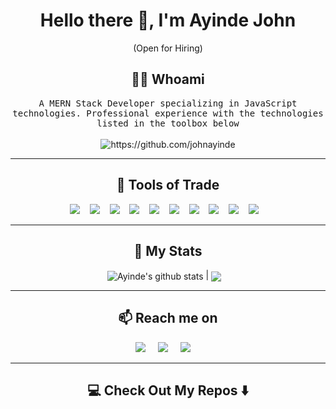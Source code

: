 <!--
**Ileriayo/ileriayo** is a ✨ _special_ ✨ repository because its `README.md` (this file) appears on your GitHub profile.
--->  

<h1 align="center"> Hello there 👋, I'm Ayinde John</h1>
<!-- <p align="center"> A MERN Stack Developer specializing in JavaScript technologies. Professional experience with the technologies listed in the toolbox below.</p> -->
<!-- <div align="center">
  <img src="https://github.com/Ileriayo/ileriayo/blob/master/images/header.gif" alt="header"/>
</div> -->
<p align="center"> (Open for Hiring)</p>

<h2 align="center"> 👨‍💻 Whoami</h2>
<p align="center">
  <samp>A MERN Stack Developer specializing in JavaScript technologies. Professional experience with the technologies listed in the toolbox below
  </samp>
  <!-- <samp>A highly resourceful computer programmer and well-rounded IT professional with over five years of computing experience, possessing expert knowledge of the software development lifecycle and a solid understanding of technologies required for the development and deployment of highly available and scalable applications, including their networks and infrastructure.
  </samp> -->
  <br> <br>
  <img src="https://komarev.com/ghpvc/?username=johnayinde" alt="https://github.com/johnayinde" />
</p>

<hr>

<h2 align="center"> 🔭 Tools of Trade</h2>
<p align="center">
  <img src="https://img.shields.io/badge/node.js%20-%2343853D.svg?&style=for-the-badge&logo=node.js&logoColor=white" />&nbsp;&nbsp;&nbsp;
  <img src="https://img.shields.io/badge/react%20-%2300D9FF.svg?&style=for-the-badge&logo=react&logoColor=white" />&nbsp;&nbsp;&nbsp;
  <img src="https://img.shields.io/badge/typescript-%23007ACC.svg?style=for-the-badge&logo=typescript&logoColor=white" />&nbsp;&nbsp;&nbsp;
  <img src="https://img.shields.io/badge/MongoDB-%234ea94b.svg?style=for-the-badge&logo=mongodb&logoColor=white" />&nbsp;&nbsp;&nbsp;
  <img src="https://img.shields.io/badge/express.js-%23404d59.svg?style=for-the-badge&logo=express&logoColor=%2361DAFB" />&nbsp;&nbsp;&nbsp;
  <img src="https://img.shields.io/badge/firebase-%23039BE5.svg?style=for-the-badge&logo=firebase" />&nbsp;&nbsp;&nbsp;
  <img src="https://img.shields.io/badge/bootstrap-%23563D7C.svg?style=for-the-badge&logo=bootstrap&logoColor=white" />&nbsp;&nbsp;&nbsp;
  <img src="https://img.shields.io/badge/netlify-%23000000.svg?style=for-the-badge&logo=netlify&logoColor=#00C7B7" />&nbsp;&nbsp;&nbsp;
  <img src="https://img.shields.io/badge/heroku-%23430098.svg?style=for-the-badge&logo=heroku&logoColor=white" />&nbsp;&nbsp;&nbsp;
  <img src="https://img.shields.io/badge/firebase-%23039BE5.svg?style=for-the-badge&logo=firebase" />&nbsp;&nbsp;&nbsp;
  
</p>


<hr>

<h2 align="center">💬 My Stats</h2>
<p align="center" align='right'>
 <img align="center" src="https://github-readme-stats.vercel.app/api?username=johnayinde&show_icons=true&include_all_commits=true&theme=buefy&hide_border=true" alt="Ayinde's github stats" /> | <img align="center" src="https://github-readme-stats.vercel.app/api/top-langs/?username=johnayinde&layout=compact&theme=buefy&hide_border=true" />&nbsp;&nbsp;&nbsp;
</p>

<hr>

<h2  align="center">📫 Reach me on</h2>
<p align="center">
  <a target="_blank"href="https://www.linkedin.com/in/ayinde-john-6bb50b87/"><img src="https://img.shields.io/badge/linkedin-%230077B5.svg?&style=for-the-badge&logo=linkedin&logoColor=white" /></a>&nbsp;&nbsp;&nbsp;&nbsp;
  <a target="_blank"href="https://twitter.com/ayindejo"><img src="https://img.shields.io/badge/twitter-%231DA1F2.svg?&style=for-the-badge&logo=twitter&logoColor=white" /></a>&nbsp;&nbsp;&nbsp;&nbsp;
  <a href="mailto:lolaayinde@gmail.com?subject=Hello%20Ileri,%20From%20Github"><img src="https://img.shields.io/badge/gmail-%23D14836.svg?&style=for-the-badge&logo=gmail&logoColor=white" /></a>&nbsp;&nbsp;&nbsp;&nbsp;
</p>

<hr>

<h2  align="center">💻 Check Out My Repos ⬇️ </h2>
